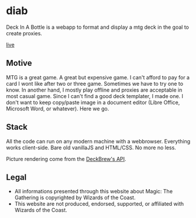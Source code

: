 # diab

Deck In A Bottle is a webapp to format and display a mtg deck in the goal to create proxies.

[live](https://aloisdg.github.io/diab/)

## Motive

MTG is a great game. A great but expensive game. I can't afford to pay for a card I wont like after two or three game. Sometimes we have to try one to know. In another hand, I mostly play offline and proxies are acceptable in most casual game. Since I can't find a good deck templater, I made one. I don't want to keep copy/paste image in a document editor (Libre Office, Microsoft Word, or whatever). Here we go.

## Stack

All the code can run on any modern machine with a webbrowser. Everything works client-side. Bare old vanillaJS and HTML/CSS. No more no less.

Picture rendering come from the [DeckBrew's API](https://deckbrew.com/api/).

## Legal

* All informations presented through this website about Magic: The Gathering is copyrighted by Wizards of the Coast.
* This website are not produced, endorsed, supported, or affiliated with Wizards of the Coast.
